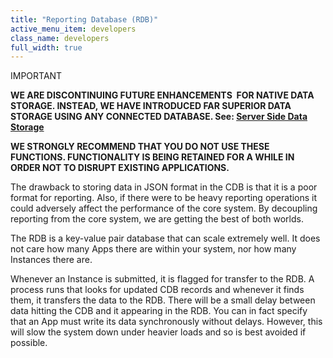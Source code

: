 ```yaml
---
title: "Reporting Database (RDB)"
active_menu_item: developers
class_name: developers
full_width: true
---
```



IMPORTANT

**WE ARE DISCONTINUING FUTURE ENHANCEMENTS  FOR NATIVE DATA STORAGE. INSTEAD, WE HAVE INTRODUCED FAR SUPERIOR DATA STORAGE USING ANY CONNECTED DATABASE. See: [Server Side Data Storage](../../../../data-storage/server-side-data-storage/)**

**WE STRONGLY RECOMMEND THAT YOU DO NOT USE THESE FUNCTIONS. FUNCTIONALITY IS BEING RETAINED FOR A WHILE IN ORDER NOT TO DISRUPT EXISTING APPLICATIONS.**

The drawback to storing data in JSON format in the CDB is that it is a poor format for reporting. Also, if there were to be heavy reporting operations it could adversely affect the performance of the core system. By decoupling reporting from the core system, we are getting the best of both worlds.

The RDB is a key-value pair database that can scale extremely well. It does not care how many Apps there are within your system, nor how many Instances there are.

Whenever an Instance is submitted, it is flagged for transfer to the RDB. A process runs that looks for updated CDB records and whenever it finds them, it transfers the data to the RDB. There will be a small delay between data hitting the CDB and it appearing in the RDB. You can in fact specify that an App must write its data synchronously without delays. However, this will slow the system down under heavier loads and so is best avoided if possible.


